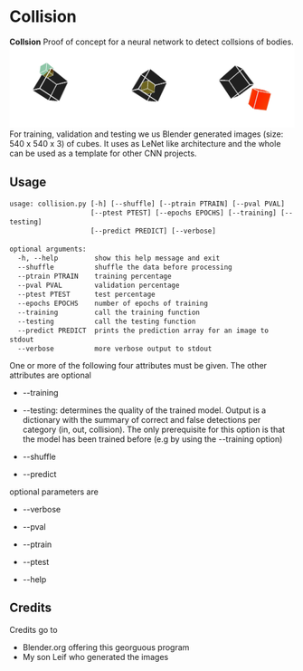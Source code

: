 # Collision

**Collsion** Proof of concept for a neural network to detect collsions of bodies. 
![collisions](banner.jpg)
For training, validation and testing we us Blender generated images (size: 540 x 540 x 3) of cubes. 
It uses as LeNet like architecture and the whole can be used as a template for other CNN projects.


## Usage
```shell
usage: collision.py [-h] [--shuffle] [--ptrain PTRAIN] [--pval PVAL]
                    [--ptest PTEST] [--epochs EPOCHS] [--training] [--testing]
                    [--predict PREDICT] [--verbose]

optional arguments:
  -h, --help         show this help message and exit
  --shuffle          shuffle the data before processing
  --ptrain PTRAIN    training percentage
  --pval PVAL        validation percentage
  --ptest PTEST      test percentage
  --epochs EPOCHS    number of epochs of training
  --training         call the training function
  --testing          call the testing function
  --predict PREDICT  prints the prediction array for an image to stdout
  --verbose          more verbose output to stdout
```

One or more of the following four attributes must be given. The other attributes are optional
* --training

* --testing: determines the quality of the trained model. Output is a dictionary with the summary of correct and false detections per category (in, out, collision). The only prerequisite for this option is that the model has been trained before (e.g by using the --training option) 

* --shuffle

* --predict

optional parameters are
* --verbose

* --pval

* --ptrain

* --ptest

* --help

## Credits
Credits go to
* Blender.org offering this georguous program
* My son Leif who generated the images 
